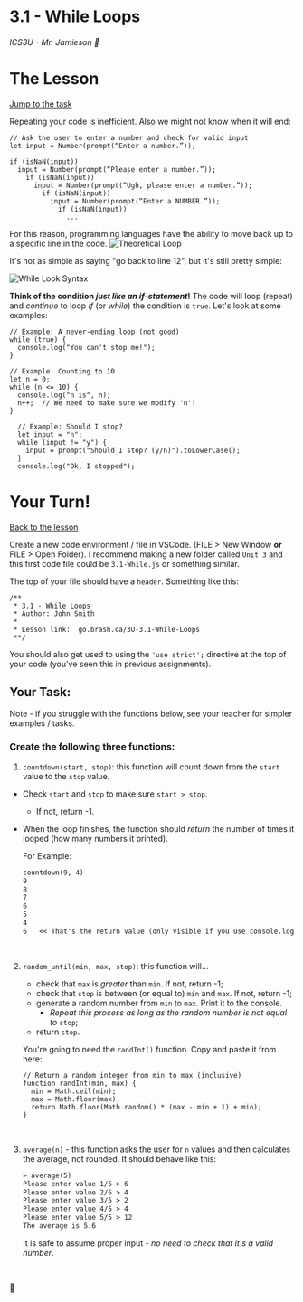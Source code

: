 # 3.1 - While Loops

###### ICS3U - Mr. Jamieson 🐠

# The Lesson

[Jump to the task](#your-turn)

Repeating your code is inefficient. Also we might not know when it will end:
```JS
// Ask the user to enter a number and check for valid input
let input = Number(prompt(“Enter a number.”));

if (isNaN(input))
  input = Number(prompt(“Please enter a number.”));
    if (isNaN(input))
      input = Number(prompt(“Ugh, please enter a number.”));
        if (isNaN(input))
          input = Number(prompt(“Enter a NUMBER.”));
            if (isNaN(input))
              ... 
```

For this reason, programming languages have the ability to move back up to a specific line in the code. 
![Theoretical Loop](https://gist.github.com/assets/25152375/ff728b0f-1af5-40dc-ab81-4586f83caad7)

It's not as simple as saying "go back to line 12", but it's still pretty simple:

![While Look Syntax](https://gist.github.com/assets/25152375/ffd72893-6cad-4af0-b6d6-ae765ca69f25)

**Think of the condition _just like an if-statement_!** The code will loop (repeat) and _continue_ to loop _if_ (or _while_) the condition is `true`. Let's look at some examples:

```JS
// Example: A never-ending loop (not good)
while (true) {
  console.log("You can't stop me!");
}

// Example: Counting to 10
let n = 0;
while (n <= 10) {
  console.log("n is", n);
  n++;  // We need to make sure we modify 'n'!
}

  // Example: Should I stop?
  let input = "n";
  while (input != "y") {
    input = prompt("Should I stop? (y/n)").toLowerCase();
  }
  console.log("Ok, I stopped");
  ```

# Your Turn!

[Back to the lesson](#the-lesson)

Create a new code environment / file in VSCode. (FILE > New Window **or** FILE > Open Folder). I recommend making a new folder called `Unit 3` and this first code file could be `3.1-While.js` or something similar.

The top of your file should have a `header`. Something like this:
```JS
/**
 * 3.1 - While Loops
 * Author: John Smith
 * 
 * Lesson link:  go.brash.ca/3U-3.1-While-Loops
 **/
```

You should also get used to using the `'use strict';` directive at the top of your code (you've seen this in previous assignments).

## Your Task:

Note - if you struggle with the functions below, see your teacher for simpler examples / tasks.

### Create the following three functions:
1. `countdown(start, stop)`: this function will count down from the `start` value to the `stop` value.
  - Check `start` and `stop` to make sure `start > stop`.
    - If not, return -1.
  - When the loop finishes, the function should _return_ the number of times it looped (how many numbers it printed).

    For Example:
    ```txt
    countdown(9, 4)
    9
    8
    7
    6
    5
    4
    6   << That's the return value (only visible if you use console.log())
    ```
<br>

2. `random_until(min, max, stop)`: this function will...
    - check that `max` is _greater_ than `min`. If not, return -1;
    - check that `stop` is between (or equal to) `min` and `max`. If not, return -1;
    - generate a random number from `min` to `max`. Print it to the console. 
      - _Repeat this process as long as the random number is not equal to_ `stop`;
    - return `stop`.

    You're going to need the `randInt()` function. Copy and paste it from here:
    ```JS
    // Return a random integer from min to max (inclusive)
    function randInt(min, max) {
      min = Math.ceil(min);
      max = Math.floor(max);
      return Math.floor(Math.random() * (max - min + 1) + min);
    }
    ```

<br>

3. `average(n)` - this function asks the user for `n` values and then calculates the average, not rounded. It should behave like this:
   ```txt
   > average(5)
   Please enter value 1/5 > 6
   Please enter value 2/5 > 4
   Please enter value 3/5 > 2
   Please enter value 4/5 > 4
   Please enter value 5/5 > 12
   The average is 5.6
   ```
    It is safe to assume proper input - _no need to check that it's a valid number_.


<br>

🐠
